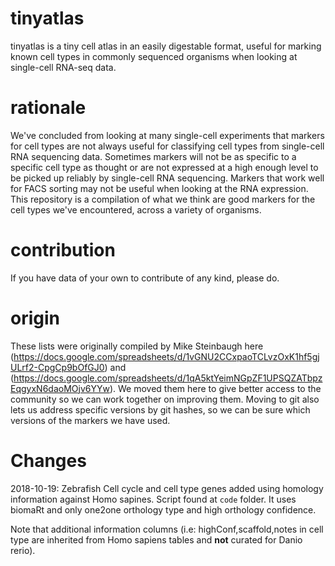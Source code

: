 # tinyatlas
tinyatlas is a tiny cell atlas in an easily digestable format, useful for
marking known cell types in commonly sequenced organisms when looking at
single-cell RNA-seq data.

# rationale
We've concluded from looking at many single-cell experiments that markers for
cell types are not always useful for classifying cell types from single-cell RNA
sequencing data. Sometimes markers will not be as specific to a specific cell
type as thought or are not expressed at a high enough level to be picked up
reliably by single-cell RNA sequencing. Markers that work well for FACS sorting
may not be useful when looking at the RNA expression. This repository is a
compilation of what we think are good markers for the cell types we've
encountered, across a variety of organisms.

# contribution
If you have data of your own to contribute of any kind, please do.

# origin
These lists were originally compiled by Mike Steinbaugh here (https://docs.google.com/spreadsheets/d/1vGNU2CCxpaoTCLvzOxK1hf5gjULrf2-CpgCp9bOfGJ0)
and (https://docs.google.com/spreadsheets/d/1qA5ktYeimNGpZF1UPSQZATbpzEqgyxN6daoMOjv6YYw). We moved them here to give better access to the community so we can work together on improving them. Moving to git also lets us address specific versions by git hashes, so we can be sure which versions of the markers we have used.

# Changes

2018-10-19: Zebrafish Cell cycle and cell type genes added using homology information against Homo sapines. 
Script found at `code` folder. It uses biomaRt and only one2one orthology type and high orthology confidence. 

Note that additional information columns (i.e: highConf,scaffold,notes in cell type are inherited from Homo sapiens tables and **not** curated for Danio rerio).